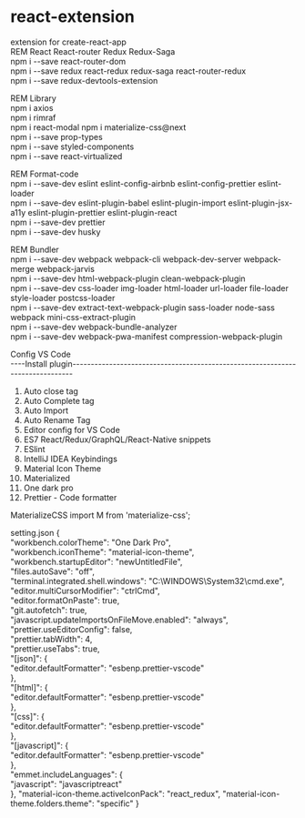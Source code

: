 # react-extension  
extension for create-react-app  
REM React React-router Redux Redux-Saga  
npm i --save react-router-dom  
npm i --save redux react-redux redux-saga react-router-redux  
npm i --save redux-devtools-extension  

REM Library  
npm i axios  
npm i rimraf  
npm i react-modal
npm i materialize-css@next  
npm i --save prop-types  
npm i --save styled-components  
npm i --save react-virtualized  

REM Format-code  
npm i --save-dev eslint eslint-config-airbnb eslint-config-prettier eslint-loader  
npm i --save-dev eslint-plugin-babel eslint-plugin-import eslint-plugin-jsx-a11y eslint-plugin-prettier eslint-plugin-react  
npm i --save-dev prettier  
npm i --save-dev husky  

REM Bundler  
npm i --save-dev webpack webpack-cli webpack-dev-server webpack-merge webpack-jarvis  
npm i --save-dev html-webpack-plugin clean-webpack-plugin  
npm i --save-dev css-loader img-loader html-loader url-loader file-loader style-loader postcss-loader  
npm i --save-dev extract-text-webpack-plugin sass-loader node-sass webpack mini-css-extract-plugin  
npm i --save-dev webpack-bundle-analyzer  
npm i --save-dev webpack-pwa-manifest compression-webpack-plugin

Config VS Code  
----Install plugin------------------------------------------------------------------------------  

1. Auto close tag  
2. Auto Complete tag  
3. Auto Import  
4. Auto Rename Tag  
5. Editor config for VS Code  
6. ES7 React/Redux/GraphQL/React-Native snippets  
7. ESlint  
8. IntelliJ IDEA Keybindings  
9. Material Icon Theme  
10. Materialized  
11. One dark pro  
12. Prettier - Code formatter  

MaterializeCSS
import M from 'materialize-css';

setting.json
{  
    "workbench.colorTheme": "One Dark Pro",  
    "workbench.iconTheme": "material-icon-theme",  
    "workbench.startupEditor": "newUntitledFile",  
    "files.autoSave": "off",  
    "terminal.integrated.shell.windows": "C:\\WINDOWS\\System32\\cmd.exe",  
    "editor.multiCursorModifier": "ctrlCmd",  
    "editor.formatOnPaste": true,  
    "git.autofetch": true,  
    "javascript.updateImportsOnFileMove.enabled": "always",  
    "prettier.useEditorConfig": false,  
    "prettier.tabWidth": 4,  
    "prettier.useTabs": true,  
    "[json]": {  
        "editor.defaultFormatter": "esbenp.prettier-vscode"  
    },  
    "[html]": {  
        "editor.defaultFormatter": "esbenp.prettier-vscode"  
    },  
    "[css]": {  
        "editor.defaultFormatter": "esbenp.prettier-vscode"  
    },  
    "[javascript]": {  
        "editor.defaultFormatter": "esbenp.prettier-vscode"  
    },  
    "emmet.includeLanguages": {  
        "javascript": "javascriptreact"  
    },
    "material-icon-theme.activeIconPack": "react_redux",
    "material-icon-theme.folders.theme": "specific"
}  
